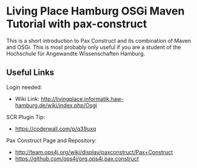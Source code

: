 # Living Place Hamburg OSGi Maven Tutorial with pax-construct
This is a short introduction to Pax Construct and its combination of Maven and OSGi. 
This is most probably only useful if you are a student of the Hochschule für Angewandte
Wissenschaften Hamburg.

## Useful Links
Login needed:
 * Wiki Link: http://livingplace.informatik.haw-hamburg.de/wiki/index.php/Osgi

SCR Plugin Tip:
 * https://coderwall.com/p/q39uxq

Pax Construct Page and Repository:
 * http://team.ops4j.org/wiki/display/paxconstruct/Pax+Construct
 * https://github.com/ops4j/org.ops4j.pax.construct
